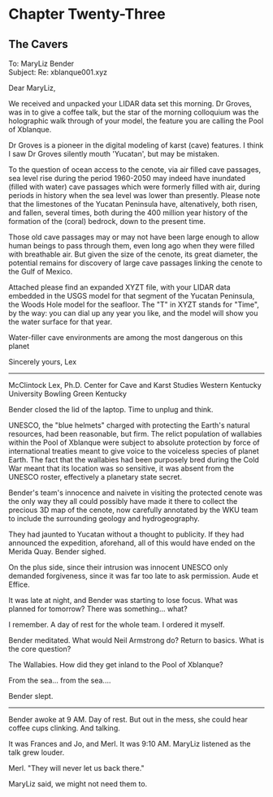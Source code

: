 # Chapter Twenty-Three
## The Cavers

To: MaryLiz Bender  
Subject: Re: xblanque001.xyz  

Dear MaryLiz,

We received and unpacked your LIDAR data set this morning. Dr Groves, was in to give a coffee talk, but the star of the morning colloquium was the holographic walk through of your model, the feature you are calling the Pool of Xblanque. 

Dr Groves is a pioneer in the digital modeling of karst (cave) features. I think I saw Dr Groves silently mouth 'Yucatan', but may be mistaken.

To the question of ocean access to the cenote, via air filled cave passages, sea level rise during the period 1960-2050 may indeed have inundated (filled with water) cave passages which were formerly filled with air, during periods in history when the sea level was lower than presently. Please note that the limestones of the Yucatan Peninsula have, altenatively, both risen, and fallen, several times, both during the 400 million year history of the formation of the (coral) bedrock, down to the present time.

Those old cave passages may or may not have been large enough to allow human beings to pass through them, even long ago when they were filled with breathable air. But given the size of the cenote, its great diameter, the potential remains for discovery of large cave passages linking the cenote to the Gulf of Mexico.

Attached please find an expanded XYZT file, with your LIDAR data embedded in the USGS model for that segment of the Yucatan Peninsula, the Woods Hole model for the seafloor. The "T" in XYZT stands for "Time", by the way: you can dial up any year you like, and the model will show you the water surface for that year.

Water-filler cave environments are among the most dangerous on this planet 

Sincerely yours,
Lex

- - - -
McClintock Lex, Ph.D.
Center for Cave and Karst Studies
Western Kentucky University
Bowling Green Kentucky 

Bender closed the lid of the laptop. Time to unplug and think.

UNESCO, the "blue helmets" charged with protecting the Earth's natural resources, had been reasonable, but firm. The relict population of wallabies within the Pool of Xblanque were subject to absolute protection by force of international treaties meant to give voice to the voiceless species of planet Earth.  The fact that the wallabies had been purposely bred during the Cold War meant that its location was so sensitive, it was absent from the UNESCO roster, effectively a planetary state secret.

Bender's team's innocence and naivete in visiting the protected cenote was the only way they all could possibly have made it there to collect the precious 3D map of the cenote, now carefully annotated by the WKU team to include the surrounding geology and hydrogeography.

They had jaunted to Yucatan without a thought to publicity.  If they had announced the expedition, aforehand, all of this would have ended on the Merida Quay. Bender sighed.

On the plus side, since their intrusion was innocent UNESCO only demanded forgiveness, since it was far too late to ask permission. Aude et Effice.

It was late at night, and Bender was starting to lose focus. What was planned for tomorrow? There was something... what?

I remember. A day of rest for the whole team. I ordered it myself. 

Bender meditated. What would Neil Armstrong do? Return to basics. What is the core question?

The Wallabies. How did they get inland to the Pool of Xblanque?

From the sea... from the sea....

Bender slept.

* * *

Bender awoke at 9 AM. Day of rest. But out in the mess, she could hear coffee cups clinking. And talking. 

It was Frances and Jo, and Merl. It was 9:10 AM. MaryLiz listened as the talk grew louder.

Merl. "They will never let us back there."

MaryLiz said, we might not need them to.
